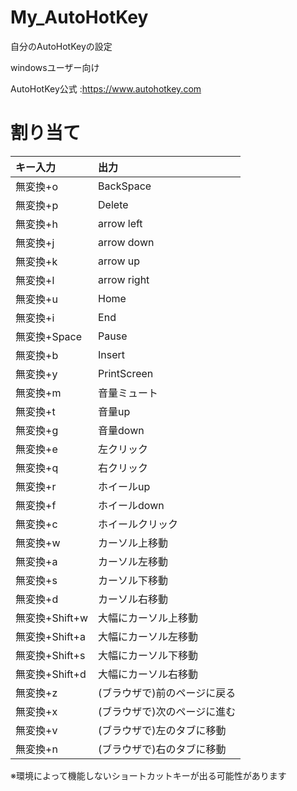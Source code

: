 # My_AutoHotKey
自分のAutoHotKeyの設定

windowsユーザー向け

AutoHotKey公式 :https://www.autohotkey.com

# 割り当て
|キー入力|出力|
|:-|:-|
|無変換+o|BackSpace|
|無変換+p|Delete|
|無変換+h|arrow left|
|無変換+j|arrow down|
|無変換+k|arrow up|
|無変換+l|arrow right|
|無変換+u|Home|
|無変換+i|End|
|無変換+Space|Pause|
|無変換+b|Insert|
|無変換+y|PrintScreen|
|無変換+m|音量ミュート|
|無変換+t|音量up|
|無変換+g|音量down|
|無変換+e|左クリック|
|無変換+q|右クリック|
|無変換+r|ホイールup|
|無変換+f|ホイールdown|
|無変換+c|ホイールクリック|
|無変換+w|カーソル上移動|
|無変換+a|カーソル左移動|
|無変換+s|カーソル下移動|
|無変換+d|カーソル右移動|
|無変換+Shift+w|大幅にカーソル上移動|
|無変換+Shift+a|大幅にカーソル左移動|
|無変換+Shift+s|大幅にカーソル下移動|
|無変換+Shift+d|大幅にカーソル右移動|
|無変換+z|(ブラウザで)前のページに戻る|
|無変換+x|(ブラウザで)次のページに進む|
|無変換+v|(ブラウザで)左のタブに移動|
|無変換+n|(ブラウザで)右のタブに移動|

※環境によって機能しないショートカットキーが出る可能性があります
